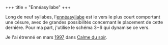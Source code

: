 +++
title = "Ennéasyllabe"
+++

Long de neuf syllabes, l'[ennéasyllabe](https://fr.wikipedia.org/wiki/Enn%C3%A9asyllabe) est le vers le plus court comportant une césure, avec de grandes possibilités concernant le placement de cette dernière. Pour ma part, j'utilise le schéma 3+6 qui dynamise ce vers.

Je l'ai étrenné en mars [1997](../1997) dans [Calme du soir](../../seasons/3_troisieme_saison/calme_du_soir).
